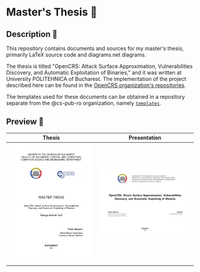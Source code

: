 # Master's Thesis 📕

## Description 📖

This repository contains documents and sources for my master's thesis, primarily LaTeX source code and diagrams.net diagrams.

The thesis is titled "OpenCRS: Attack Surface Approximation, Vulnerabilities Discovery, and Automatic Exploitation of Binaries," and it was written at University POLITEHNICA of Bucharest. The implementation of the project described here can be found in the [OpenCRS organization's repositories](https://github.com/CyberReasoningSystem).

The templates used for these documents can be obtained in a repository separate from the @cs-pub-ro organization, namely [`templates`](https://github.com/cs-pub-ro/templates).

## Preview 👀

| Thesis                                                                                                       | Presentation                                                                                                                         |
|--------------------------------------------------------------------------------------------------------------|--------------------------------------------------------------------------------------------------------------------------------------|
| <a href="thesis/export.pdf"><kbd><img src="thesis/preview.jpg" width="400px" alt="Thesis preview"></kbd></a> | <a href="presentation/export.pdf"><kbd><img src="presentation/preview.jpg" width="400px" alt="Presentation preview"></kbd></a> |
